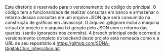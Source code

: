 Este diretório é reservado para o versionamento de código do principal.
O código tem a funcionalidade de realizar consultas em banco e armazenar o retorno dessas consultas em um arquivo JSON que será consumido na construção de gráficos em Javascript.
O arquivo .gitignore inclui a máquina virtual do projeto e o arquivo txt gerado pelo JSON com o retorno das queries. (serão ignorados nos commits).
A branch principal onde ocorrerá o versionamento completo do backend deste projeto está nomeada como <master> e a URL de seu repositório é <https://github.com/SDNA-Digital/Char_Integration.git>.